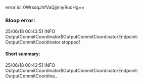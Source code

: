 error id: 0WrssqJhfVaQjjnnyRuoHg==
### Bloop error:

25/06/18 00:43:51 INFO OutputCommitCoordinator$OutputCommitCoordinatorEndpoint: OutputCommitCoordinator stopped!
#### Short summary: 

25/06/18 00:43:51 INFO OutputCommitCoordinator$OutputCommitCoordinatorEndpoint: OutputCommitCoordina...